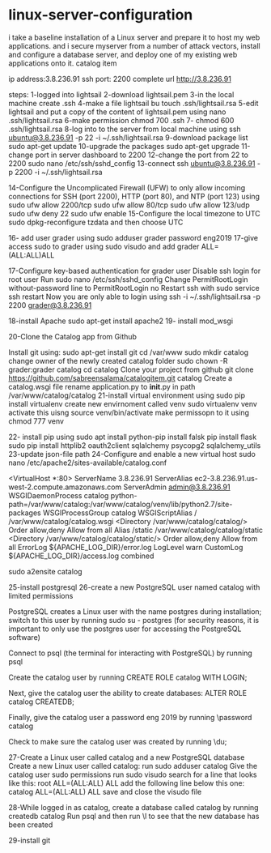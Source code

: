 # linux-server-configuration
i take a baseline installation of a Linux server and prepare it to host my web applications. and i secure myserver from a number of attack vectors, install and configure a database server, and deploy one of my existing web applications onto it. catalog item

ip address:3.8.236.91
ssh port: 2200
complete url http://3.8.236.91

steps:
1-logged into lightsail
2-download lightsail.pem
3-in the local machine create .ssh
4-make a file lightsail bu touch .ssh/lightsail.rsa
5-edit lightsail and put a copy of the content of lightsail.pem using nano .ssh/lightsail.rsa
6-make permission chmod 700 .ssh
7- chmod 600 .ssh/lightsail.rsa
8-log into to the server from local machine using 
  ssh ubuntu@3.8.236.91 -p 22 -i ~/.ssh/lightsail.rsa
9-download package list sudo apt-get update
10-upgrade the packages sudo apt-get upgrade
11-change port in server dashboard to 2200
12-change the port from 22 to 2200 
   sudo nano /etc/ssh/sshd_config
13-connect 
  ssh ubuntu@3.8.236.91 -p 2200 -i ~/.ssh/lightsail.rsa
  
14-Configure the Uncomplicated Firewall (UFW) to only allow incoming connections for SSH (port 2200), HTTP (port 80), and NTP (port 123)  using 
    sudo ufw allow 2200/tcp
    sudo ufw allow 80/tcp
    sudo ufw allow 123/udp
    sudo ufw deny 22
    sudo ufw enable
15-Configure the local timezone to UTC
     sudo dpkg-reconfigure tzdata and then choose UTC

16- add user grader using sudo adduser grader password eng2019
17-give access sudo to grader using 
   sudo visudo 
   and add grader ALL=(ALL:ALL)ALL
   
17-Configure key-based authentication for grader user
   Disable ssh login for root user
    Run sudo nano /etc/ssh/sshd_config
    Change PermitRootLogin without-password line to PermitRootLogin no
    Restart ssh with sudo service ssh restart
    Now you are only able to login using ssh -i ~/.ssh/lightsail.rsa -p 2200 grader@3.8.236.91
    

18-install Apache
    sudo apt-get install apache2
19- install mod_wsgi


20-Clone the Catalog app from Github

   Install git using: sudo apt-get install git
   cd /var/www
   sudo mkdir catalog
   change owner of the newly created catalog folder sudo chown -R grader:grader catalog
   cd  catalog
   Clone your project from github git clone https://github.com/sabreensalama/catalogitem.git catalog
   Create a catalog.wsgi file
   rename application.py to __init__.py in path /var/www/catalog/catalog
21-install virtual environment using sudo pip install virtualenv
    create new envirnoment called venv  sudo virtualenv venv
    activate this uisng   source venv/bin/activate
    make permissopn to it using chmod 777 venv
    
  22- install pip using sudo apt install python-pip
      install falsk pip install flask
      sudo pip install httplib2 oauth2client sqlalchemy psycopg2 sqlalchemy_utils
23-update json-file path
24-Configure and enable a new virtual host
   sudo nano /etc/apache2/sites-available/catalog.conf
   
<VirtualHost *:80>
    ServerName 3.8.236.91
    ServerAlias ec2-3.8.236.91.us-west-2.compute.amazonaws.com
    ServerAdmin admin@3.8.236.91
    WSGIDaemonProcess catalog python-path=/var/www/catalog:/var/www/catalog/venv/lib/python2.7/site-packages
    WSGIProcessGroup catalog
    WSGIScriptAlias / /var/www/catalog/catalog.wsgi
    <Directory /var/www/catalog/catalog/>
        Order allow,deny
        Allow from all
    </Directory>
    Alias /static /var/www/catalog/catalog/static
    <Directory /var/www/catalog/catalog/static/>
        Order allow,deny
        Allow from all
    </Directory>
    ErrorLog ${APACHE_LOG_DIR}/error.log
    LogLevel warn
    CustomLog ${APACHE_LOG_DIR}/access.log combined
</VirtualHost>
    
 sudo a2ensite catalog
 
 25-install postgresql
 26-create a new PostgreSQL user named catalog with limited permissions

PostgreSQL creates a Linux user with the name postgres during installation; switch to this user by running sudo su - postgres (for security reasons, it is important to only use the postgres user for accessing the PostgreSQL software)

Connect to psql (the terminal for interacting with PostgreSQL) by running psql

Create the catalog user by running CREATE ROLE catalog WITH LOGIN;

Next, give the catalog user the ability to create databases: ALTER ROLE catalog CREATEDB;

Finally, give the catalog user a password eng 2019 by running \password catalog

Check to make sure the catalog user was created by running \du; 


27-Create a Linux user called catalog and a new PostgreSQL database
    Create a new Linux user called catalog:
        run sudo adduser catalog
    Give the catalog user sudo permissions
        run sudo visudo
      search for a line that looks like this: root ALL=(ALL:ALL) ALL
      add the following line below this one: catalog ALL=(ALL:ALL) ALL
       save and close the visudo file

28-While logged in as catalog, create a database called catalog by running createdb catalog
Run psql and then run \l to see that the new database has been created

29-install git 


